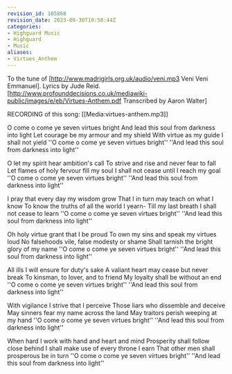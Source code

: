 ```yaml
---
revision_id: 105868
revision_date: 2023-09-30T19:58:44Z
categories:
- Highguard Music
- Highguard
- Music
aliases:
- Virtues_Anthem
---
```


To the tune of [http://www.madrigirls.org.uk/audio/veni.mp3 Veni Veni Emmanuel]. Lyrics by Jude Reid.
[http://www.profounddecisions.co.uk/mediawiki-public/images/e/eb/Virtues-Anthem.pdf Transcribed by Aaron Walter]

RECORDING of this song: [[Media:virtues-anthem.mp3]]


O come o come ye seven virtues bright
And lead this soul from darkness into light
Let courage be my armour and my shield
With virtue as my guide I shall not yield
''O come o come ye seven virtues bright''
''And lead this soul from darkness into light''

O let my spirit hear ambition's call
To strive and rise and never fear to fall
Let flames of holy fervour fill my soul
I shall not cease until I reach my goal
''O come o come ye seven virtues bright''
''And lead this soul from darkness into light''

I pray that every day my wisdom grow
That I in turn may teach on what I know
To know the truths of all the world I yearn-
Till my last breath I shall not cease to learn
''O come o come ye seven virtues bright''
''And lead this soul from darkness into light''

Oh holy virtue grant that I be proud 
To own my sins and speak my virtues loud
No falsehoods vile, false modesty or shame
Shall tarnish the bright glory of my name
''O come o come ye seven virtues bright''
''And lead this soul from darkness into light''

All ills I will ensure for duty's sake
A valiant heart may cease but never break
To kinsman, to lover, and to friend
My loyalty shall be without an end 
''O come o come ye seven virtues bright''
''And lead this soul from darkness into light''

With vigilance I strive that I perceive
Those liars who dissemble and deceive
May sinners fear my name across the land
May traitors perish weeping at my hand
''O come o come ye seven virtues bright''
''And lead this soul from darkness into light''

When hard I work with hand and heart and mind
Prosperity shall follow close behind
I shall make use of every throne I earn
That other men shall prosperous be in turn
''O come o come ye seven virtues bright''
''And lead this soul from darkness into light''




